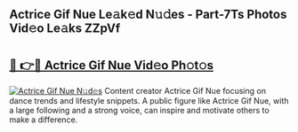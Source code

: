 ## Actrice Gif Nue Le𝚊k𝚎d N𝚞𝚍es - Part-7Ts Photos Vid𝚎o Le𝚊ks ZZpVf

# <h2><a href="http://fb05a1.evod.top/?m=Actrice+Gif+Nue">🔗 👉🔴 Actrice Gif Nue Vid𝚎o Ph𝚘t𝚘s</a></h2>

[![Actrice Gif Nue N𝚞d𝚎s](https://i.imgur.com/8V9OHl7.gif)](http://fb05a1.evod.top/?m=Actrice+Gif+Nue)
Content creator Actrice Gif Nue focusing on dance trends and lifestyle snippets. A public figure like Actrice Gif Nue, with a large following and a strong voice, can inspire and motivate others to make a difference. 
